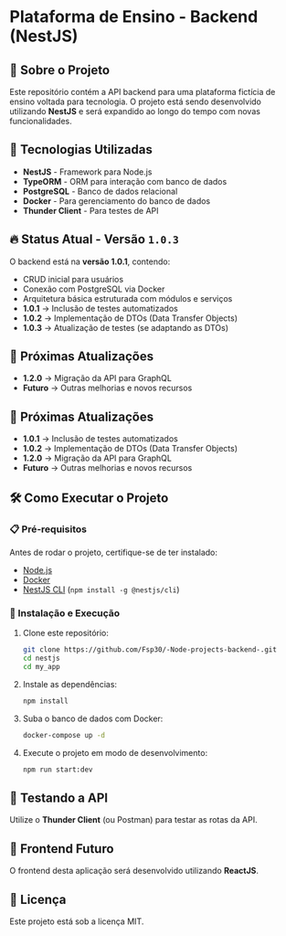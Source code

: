 # Plataforma de Ensino - Backend (NestJS)

## 📌 Sobre o Projeto
Este repositório contém a API backend para uma plataforma fictícia de ensino voltada para tecnologia. O projeto está sendo desenvolvido utilizando **NestJS** e será expandido ao longo do tempo com novas funcionalidades.

## 🚀 Tecnologias Utilizadas
- **NestJS** - Framework para Node.js
- **TypeORM** - ORM para interação com banco de dados
- **PostgreSQL** - Banco de dados relacional
- **Docker** - Para gerenciamento do banco de dados
- **Thunder Client** - Para testes de API

## 🔥 Status Atual - Versão `1.0.3`
O backend está na **versão 1.0.1**, contendo:
- CRUD inicial para usuários
- Conexão com PostgreSQL via Docker
- Arquitetura básica estruturada com módulos e serviços
- **1.0.1** → Inclusão de testes automatizados
- **1.0.2** → Implementação de DTOs (Data Transfer Objects)
- **1.0.3** → Atualização de testes (se adaptando as DTOs)

## 📅 Próximas Atualizações
- **1.2.0** → Migração da API para GraphQL
- **Futuro** → Outras melhorias e novos recursos


## 📅 Próximas Atualizações
- **1.0.1** → Inclusão de testes automatizados
- **1.0.2** → Implementação de DTOs (Data Transfer Objects)
- **1.2.0** → Migração da API para GraphQL
- **Futuro** → Outras melhorias e novos recursos

## 🛠 Como Executar o Projeto
### 📋 Pré-requisitos
Antes de rodar o projeto, certifique-se de ter instalado:
- [Node.js](https://nodejs.org/)
- [Docker](https://www.docker.com/)
- [NestJS CLI](https://docs.nestjs.com/) (`npm install -g @nestjs/cli`)

### 🔧 Instalação e Execução
1. Clone este repositório:
   ```sh
   git clone https://github.com/Fsp30/-Node-projects-backend-.git
   cd nestjs
   cd my_app
   ```

2. Instale as dependências:
   ```sh
   npm install
   ```

3. Suba o banco de dados com Docker:
   ```sh
   docker-compose up -d
   ```

4. Execute o projeto em modo de desenvolvimento:
   ```sh
   npm run start:dev
   ```

## 📡 Testando a API
Utilize o **Thunder Client** (ou Postman) para testar as rotas da API.

## 🎯 Frontend Futuro
O frontend desta aplicação será desenvolvido utilizando **ReactJS**.

## 📜 Licença
Este projeto está sob a licença MIT.

